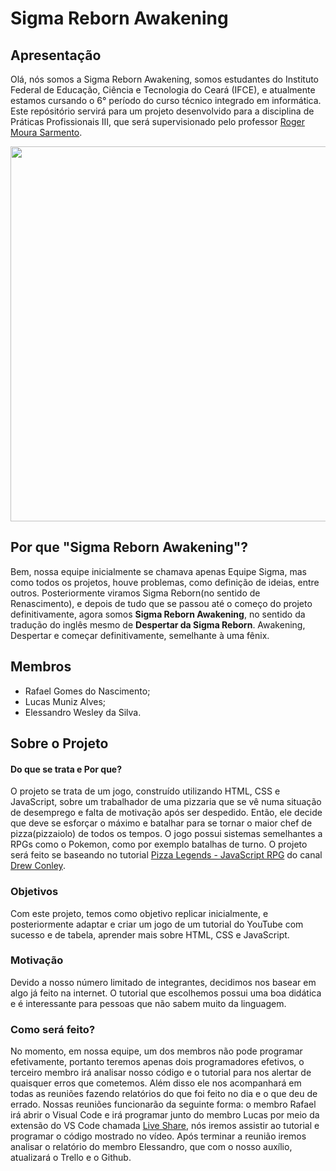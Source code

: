 
# Sigma Reborn Awakening

## Apresentação

Olá, nós somos a Sigma Reborn Awakening, somos estudantes do Instituto Federal de Educação, Ciência e Tecnologia do Ceará (IFCE), e atualmente estamos cursando o 6° período do curso técnico integrado em informática. Este repósitório servirá para um projeto desenvolvido para a disciplina de Práticas Profissionais III, que será supervisionado pelo professor [Roger Moura Sarmento](https://github.com/rogermsarmento).

<img src="https://user-images.githubusercontent.com/112625422/194765004-5f5b1dd0-cc9e-445b-8696-24a453868351.png" width="600" height="auto" style="image-rendering: pixelated;">

## Por que "Sigma Reborn Awakening"?

Bem, nossa equipe inicialmente se chamava apenas Equipe Sigma, mas como todos os projetos, houve problemas, como definição de ideias, entre outros. Posteriormente viramos Sigma Reborn(no sentido de Renascimento), e depois de tudo que se passou até o começo do projeto definitivamente, agora somos <b>Sigma Reborn Awakening</b>, no sentido da tradução do inglês mesmo de <b>Despertar da Sigma Reborn</b>. Awakening, Despertar e começar definitivamente, semelhante à uma fênix.

## Membros

- Rafael Gomes do Nascimento;
- Lucas Muniz Alves;
- Elessandro Wesley da Silva.

## Sobre o Projeto

#### Do que se trata e Por que?
O projeto se trata de um jogo, construído utilizando HTML, CSS e JavaScript, sobre um trabalhador de uma pizzaria que se vê numa situação de desemprego e falta de motivação após ser despedido. Então, ele decide que deve se esforçar o máximo e batalhar para se tornar o maior chef de pizza(pizzaiolo) de todos os tempos. O jogo possui sistemas semelhantes a RPGs como o Pokemon, como por exemplo batalhas de turno. O projeto será feito se baseando no tutorial [Pizza Legends - JavaScript RPG](https://www.youtube.com/playlist?list=PLcjhmZ8oLT0r9dSiIK6RB_PuBWlG1KSq_) do canal [Drew Conley](https://www.youtube.com/c/DrewConley).

### Objetivos

Com este projeto, temos como objetivo replicar inicialmente, e posteriormente adaptar e criar um jogo de um tutorial do YouTube com sucesso e de tabela, aprender mais sobre HTML, CSS e JavaScript.

### Motivação

Devido a nosso número limitado de integrantes, decidimos nos basear em algo já feito na internet. O tutorial que escolhemos possui uma boa didática e é interessante para pessoas que não sabem muito da linguagem.

### Como será feito?

No momento, em nossa equipe, um dos membros não pode programar efetivamente, portanto teremos apenas dois programadores efetivos, o terceiro membro irá analisar nosso código e o tutorial para nos alertar de quaisquer erros que cometemos. Além disso ele nos acompanhará em todas as reuniões fazendo relatórios do que foi feito no dia e o que deu de errado.
Nossas reuniões funcionarão da seguinte forma: o membro Rafael irá abrir o Visual Code e irá programar junto do membro Lucas por meio da extensão do VS Code chamada [Live Share](https://visualstudio.microsoft.com/pt-br/services/live-share/), nós iremos assistir ao tutorial e programar o código mostrado no vídeo. Após terminar a reunião iremos analisar o relatório do membro Elessandro, que com o nosso auxílio, atualizará o Trello e o Github.


